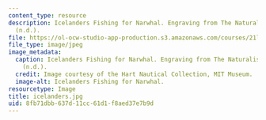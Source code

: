 ```yaml
---
content_type: resource
description: Icelanders Fishing for Narwhal. Engraving from The Naturalist's Library
  (n.d.).
file: https://ol-ocw-studio-app-production.s3.amazonaws.com/courses/21l-705-major-authors-melville-and-morrison-fall-2003/8fb71dbb637d11cc61d1f8aed37e7b9d_icelanders.jpg
file_type: image/jpeg
image_metadata:
  caption: Icelanders Fishing for Narwhal. Engraving from The Naturalist's Library
    (n.d.).
  credit: Image courtesy of the Hart Nautical Collection, MIT Museum.
  image-alt: Icelanders Fishing for Narwhal.
resourcetype: Image
title: icelanders.jpg
uid: 8fb71dbb-637d-11cc-61d1-f8aed37e7b9d
---
```

